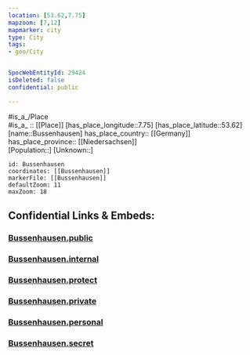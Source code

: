 ```yaml
---
location: [53.62,7.75] 
mapzoom: [7,12] 
mapmarker: city 
type: City
tags:
- geo/City


SpocWebEntityId: 29424
isDeleted: false
confidential: public

---
```

#is_a_/Place  
#is_a_ :: [[Place]] 
[has_place_longitude::7.75] 
[has_place_latitude::53.62] 
[name::Bussenhausen] 
has_place_country:: [[Germany]]  
has_place_province:: [[Niedersachsen]]  
[Population::] 
[Unknown::] 


```leaflet
id: Bussenhausen
coordinates: [[Bussenhausen]] 
markerFile: [[Bussenhausen]] 
defaultZoom: 11 
maxZoom: 18
```


## Confidential Links & Embeds: 

### [Bussenhausen.public](/_public/\Earth\Continent\Europe\Europe~Central\Germany\Germany~West\Niedersachsen\counties~Niedersachsen\Wittmund\cities~Wittmund\Wittmund-city\boroughs~WittmundBussenhausen.public.md) 

### [Bussenhausen.internal](/_internal/\Earth\Continent\Europe\Europe~Central\Germany\Germany~West\Niedersachsen\counties~Niedersachsen\Wittmund\cities~Wittmund\Wittmund-city\boroughs~WittmundBussenhausen.internal.md) 

### [Bussenhausen.protect](/_protect/\Earth\Continent\Europe\Europe~Central\Germany\Germany~West\Niedersachsen\counties~Niedersachsen\Wittmund\cities~Wittmund\Wittmund-city\boroughs~WittmundBussenhausen.protect.md) 

### [Bussenhausen.private](/_private/\Earth\Continent\Europe\Europe~Central\Germany\Germany~West\Niedersachsen\counties~Niedersachsen\Wittmund\cities~Wittmund\Wittmund-city\boroughs~WittmundBussenhausen.private.md) 

### [Bussenhausen.personal](/_personal/\Earth\Continent\Europe\Europe~Central\Germany\Germany~West\Niedersachsen\counties~Niedersachsen\Wittmund\cities~Wittmund\Wittmund-city\boroughs~WittmundBussenhausen.personal.md) 

### [Bussenhausen.secret](/_secret/\Earth\Continent\Europe\Europe~Central\Germany\Germany~West\Niedersachsen\counties~Niedersachsen\Wittmund\cities~Wittmund\Wittmund-city\boroughs~WittmundBussenhausen.secret.md)

